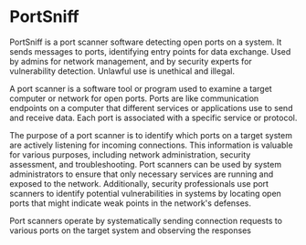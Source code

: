 # PortSniff

PortSniff is a port scanner software detecting open ports on a system. It sends messages to ports, identifying entry points for data exchange. 
Used by admins for network management, and by security experts for vulnerability detection. Unlawful use is unethical and illegal.

A port scanner is a software tool or program used to examine a target computer or network for open ports. Ports are like communication endpoints on a computer that different services or applications use to send and receive data. Each port is associated with a specific service or protocol.

The purpose of a port scanner is to identify which ports on a target system are actively listening for incoming connections. This information is valuable for various purposes, including network administration, security assessment, and troubleshooting. Port scanners can be used by system administrators to ensure that only necessary services are running and exposed to the network. Additionally, security professionals use port scanners to identify potential vulnerabilities in systems by locating open ports that might indicate weak points in the network's defenses.

Port scanners operate by systematically sending connection requests to various ports on the target system and observing the responses

